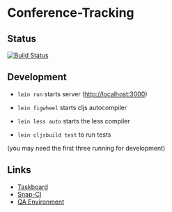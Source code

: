 # Conference-Tracking

## Status
[![Build Status](https://snap-ci.com/SteffiPeTaffy/conference-rating/branch/master/build_image)](https://snap-ci.com/SteffiPeTaffy/conference-rating/branch/master)


## Development

* `lein run` starts server ([http://localhost:3000](http://localhost:3000))
* `lein figwheel` starts cljs autocompiler
* `lein less auto` starts the less compiler

* `lein cljsbuild test` to run tests

(you may need the first three running for development)

## Links

* [Taskboard](https://waffle.io/SteffiPeTaffy/conference-rating)
* [Snap-CI](https://snap-ci.com/SteffiPeTaffy/conference-rating/)
* [QA Environment](http://conference-rating-qa.herokuapp.com/)
